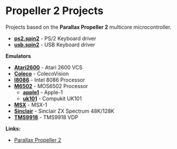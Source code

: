 # Propeller 2 Projects

Projects based on the **Parallax Propeller 2** multicore microcontroller.

 * **[ps2.spin2](ps2.spin2)** - PS/2 Keyboard driver
 * **[usb.spin2](usb.spin2)** - USB Keyboard driver

**Emulators**

 * **[Atari2600](Atari2600)** - Atari 2600 VCS
 * **[Coleco](Coleco)** - ColecoVision
 * **[I8086](I8086)** - Intel 8086 Processor
 * **[M6502](M6502)** - MOS6502 Processor
   * **[apple1](M6502/apple1)** - Apple-1
   * **[uk101](M6502/uk101)** - Compukit UK101
 * **[MSX](MSX)** - MSX-1
 * **[Sinclair](Sinclair)** - Sinclair ZX Spectrum 48K/128K
 * **[TMS9918](TMS9918)** - TMS9918 VDP

**Links:**

 * [Parallax Propeller 2](https://www.parallax.com/propeller-2)

